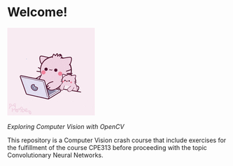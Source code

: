 # Welcome!
![me](https://github.com/ivllnv/Computer-Vision-Crash-Course/blob/499943e5f83adedfd0d3f9747931475bf8b82de2/200w.gif)

*Exploring Computer Vision with OpenCV*

This repository is a Computer Vision crash course that include exercises for the fulfillment of the course CPE313 before proceeding with the topic Convolutionary Neural Networks.
